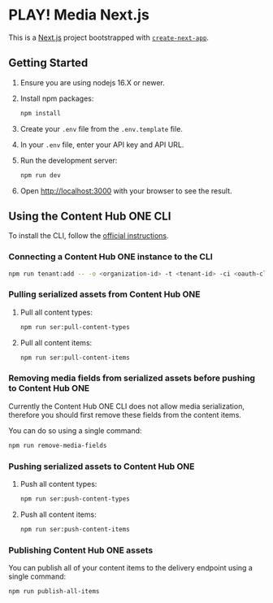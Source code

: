 # PLAY! Media Next.js

This is a [Next.js](https://nextjs.org/) project bootstrapped with [`create-next-app`](https://github.com/vercel/next.js/tree/canary/packages/create-next-app).

## Getting Started

1. Ensure you are using nodejs 16.X or newer.
1. Install npm packages:

   ```bash
   npm install
   ```

1. Create your `.env` file from the `.env.template` file.
1. In your `.env` file, enter your API key and API URL.
1. Run the development server:

   ```bash
   npm run dev
   ```

1. Open [http://localhost:3000](http://localhost:3000) with your browser to see the result.

## Using the Content Hub ONE CLI

To install the CLI, follow the [official instructions](https://doc.sitecore.com/ch-one/en/developers/content-hub-one/content-hub-one-cli--install-and-run-the-cli.html).

### Connecting a Content Hub ONE instance to the CLI

```bash
npm run tenant:add -- -o <organization-id> -t <tenant-id> -ci <oauth-client-id> -cs <oauth-client-secret>
```

### Pulling serialized assets from Content Hub ONE

1. Pull all content types:

   ```bash
   npm run ser:pull-content-types
   ```

1. Pull all content items:

   ```bash
   npm run ser:pull-content-items
   ```

### Removing media fields from serialized assets before pushing to Content Hub ONE

Currently the Content Hub ONE CLI does not allow media serialization, therefore you should first remove these fields from the content items.

You can do so using a single command:

```bash
npm run remove-media-fields
```

### Pushing serialized assets to Content Hub ONE

1. Push all content types:

   ```bash
   npm run ser:push-content-types
   ```

1. Push all content items:

   ```bash
   npm run ser:push-content-items
   ```

### Publishing Content Hub ONE assets

You can publish all of your content items to the delivery endpoint using a single command:

```bash
npm run publish-all-items
```
